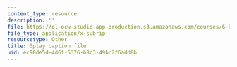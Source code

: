 ```yaml
---
content_type: resource
description: ''
file: https://ol-ocw-studio-app-production.s3.amazonaws.com/courses/6-832-underactuated-robotics-spring-2009/ec98de5d4d6f5376b8c349bc2f6add8b_QI09XKVW_8E.vtt
file_type: application/x-subrip
resourcetype: Other
title: 3play caption file
uid: ec98de5d-4d6f-5376-b8c3-49bc2f6add8b
---
```

